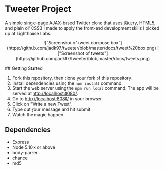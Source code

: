 # Tweeter Project

A simple single-page AJAX-based Twitter clone that uses jQuery, HTML5, and plain ol' CSS3 I made to apply the front-end development skills I picked up at Lighthouse Labs.

<p align="center">
!["Screenshot of tweet compose box"](https://github.com/jadk97/tweeter/blob/master/docs/tweet%20box.png)
!["Screenshot of tweets"](https://github.com/jadk97/tweeter/blob/master/docs/tweets.png)
</p>
## Getting Started

1. Fork this repository, then clone your fork of this repository.
2. Install dependencies using the `npm install` command.
3. Start the web server using the `npm run local` command. The app will be served at <http://localhost:8080/>.
4. Go to <http://localhost:8080/> in your browser.
5. Click on "Write a new Tweet".
6. Type out your message and hit submit.
7. Watch the magic happen.

## Dependencies

- Express
- Node 5.10.x or above
- body-parser
- chance
- md5
